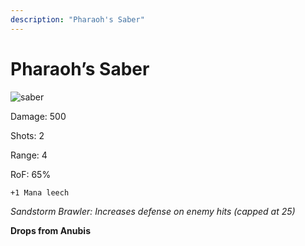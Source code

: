 ```yaml
---
description: "Pharaoh's Saber"
---
```


# Pharaoh’s Saber

![saber](https://vwiki.valorserver.com/api/item/picture/pharaohs%20saber)

Damage: 500

Shots: 2

Range: 4

RoF: 65%

    +1 Mana leech

*Sandstorm Brawler: Increases defense on enemy hits (capped at 25)*

**Drops from Anubis** 